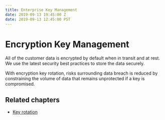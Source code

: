 ```yaml
---
title: Enterprise Key Management
date: 2019-09-13 19:45:00 Z
date: 2019-09-13 12:45:00 PST
---
```


# Encryption Key Management

All of the customer data is encrypted by default when in transit and at rest. We use the latest security best practices to store the data securely. 

With encryption key rotation, risks surrounding data breach is reduced by constraining the volume of data that remains unprotected if a key is compromised.

## Related chapters

* [Key rotation](encryption-key-management/key-rotation.md)
